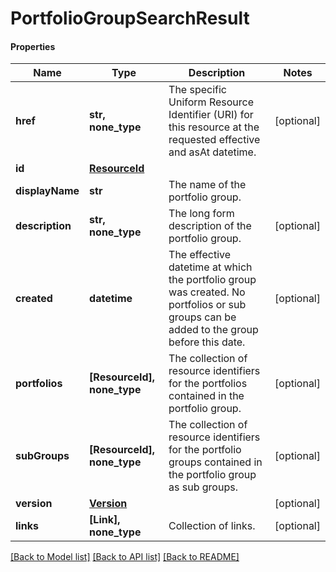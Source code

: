 # PortfolioGroupSearchResult

#### Properties
Name | Type | Description | Notes
------------ | ------------- | ------------- | -------------
**href** | **str, none_type** | The specific Uniform Resource Identifier (URI) for this resource at the requested effective and asAt datetime. | [optional] 
**id** | [**ResourceId**](ResourceId.md) |  | 
**displayName** | **str** | The name of the portfolio group. | 
**description** | **str, none_type** | The long form description of the portfolio group. | [optional] 
**created** | **datetime** | The effective datetime at which the portfolio group was created. No portfolios or sub groups can be added to the group before this date. | [optional] 
**portfolios** | **[ResourceId], none_type** | The collection of resource identifiers for the portfolios contained in the portfolio group. | [optional] 
**subGroups** | **[ResourceId], none_type** | The collection of resource identifiers for the portfolio groups contained in the portfolio group as sub groups. | [optional] 
**version** | [**Version**](Version.md) |  | [optional] 
**links** | **[Link], none_type** | Collection of links. | [optional] 

[[Back to Model list]](../README.md#documentation-for-models) [[Back to API list]](../README.md#documentation-for-api-endpoints) [[Back to README]](../README.md)

